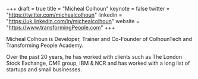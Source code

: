 +++
draft = true
title = "Micheal Colhoun"
keynote = false
twitter = "https://twitter.com/michealcolhoun"
linkedin = "https://uk.linkedin.com/in/michealcolhoun"
website = "https://www.transformingPeople.com"
+++

Micheal Colhoun is Developer, Trainer and Co-Founder of ColhounTech and Transforming People Academy. 

Over the past 20 years, he has worked with clients such as The London Stock Exchange, CME group, IBM & NCR and has worked with a long list of startups and small businesses.